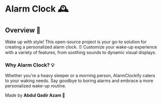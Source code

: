 # Alarm Clock 🕰️

## Overview 🔔
Wake up with style! This open-source project is your go-to solution for creating a personalized alarm clock. ⏰ Customize your wake-up experience with a variety of features, from soothing sounds to dynamic visual displays.

###  Why Alarm Clock? 💡
Whether you're a heavy sleeper or a morning person, AlarmClockify caters to your waking needs. Say goodbye to boring alarms and embrace a more personalized wake-up routine.


Made by **Abdul Qadir Azam 🚀**

